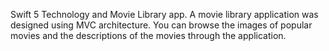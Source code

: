Swift 5 Technology and Movie Library app. A movie library application was designed using MVC architecture. You can browse the images of popular movies and the descriptions of the movies through the application.
